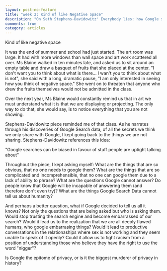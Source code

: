 ```yaml
---
layout: post-no-feature
title: "week 2: Kind of like Negative Space"
description: "On Seth Stephens‑Davidowitz' Everybody lies: how Google search reveals our darkest secrets"
comments: true
category: articles
---
```


 Kind of like negative space

It was the end of summer and school had just started. The art room was large. It had with more windows than wall space and art work scattered all over. Ms Blaine walked in ten minutes late, and asked us to sit around an empty table and draw a basquet of fruits that she placed at the center. "I don't want you to think about what is there... I wan't you to think about what is not", she said with a long, dramatic pause, "I am only interested in seeing how you think of negative space." She went on to threaten that anyone who drew the fruits themselves would not be admitted in the class. 

Over the next year, Ms Blaine would constantly remind us that in art we must understand what it is that we are displaying or projecting. The only way to do that, she would say, is to notice everything that you are not showing. 

Stephens-Davidowitz piece reminded me of that class. As he narrates through his discoveries of Google Search data, of all the secrets we think we only share with Google, I kept going back to the things we are not sharing. Stephens-Davidowitz references this idea:

"Google searches can be biased in favour of stuff people are uptight talking about"

Throughout the piece, I kept asking myself: 
What are the things that are so obvious, that no one needs to google them? 
What are the things that are so complicated and incomprehensible, that no one can google them due to a lack of ability to phrase?
What are the questions Google cannot answer? Do people know that Google will be incapable of answering them (and therefore don't even try)?
What are the things Google Search Data cannot tell us about humanity?

And perhaps a better question, what if Google decided to tell us all it knows? Not only the questions that are being asked but who is asking them. Would stop trusting the search engine and become embarrassed of our search? Would it lead us to the realization that we are all deeply flawed humans, who google embarrasing things? Would it lead to productive conversations in the relationaships where sex is not working and they seem unable to speak of it openly? Could it allow us to fight racism from a position of understanding those who believe they have the right to use the word "nigger"? 

Is Google the epitome of privacy, or is it the biggest murderer of privacy in history?

